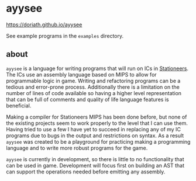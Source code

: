 # ayysee

https://doriath.github.io/ayysee

See example programs in the `examples` directory.

## about

`ayysee` is a language for writing programs that will run on ICs in [Stationeers](https://store.steampowered.com/app/544550/Stationeers/).
The ICs use an assembly language based on MIPS to allow for programmable logic in game.
Writing and refactoring programs can be a tedious and error-prone process.
Additionally there is a limitation on the number of lines of code available so having a higher level representation that can be full of comments and quality of life language features is beneficial.

Making a compiler for Stationeers MIPS has been done before, but none of the existing projects seem to work properly to the level that I can use them.
Having tried to use a few I have yet to succeed in replacing any of my IC programs due to bugs in the output and restrictions on syntax.
As a result `ayysee` was created to be a playground for practicing making a programming language and to write more robust programs for the game.

`ayysee` is currently in development, so there is little to no functionality that can be used in game.
Development will focus first on building an AST that can support the operations needed before emitting any assembly.
